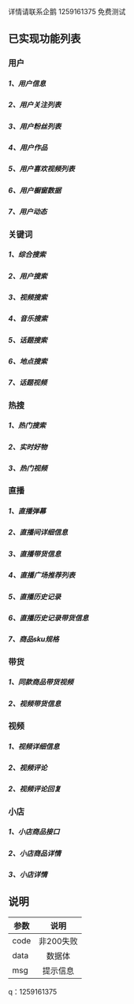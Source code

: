  详情请联系企鹅 1259161375  免费测试
## 已实现功能列表
                              
### 用户
##### 1、用户信息
##### 2、用户关注列表
##### 3、用户粉丝列表
##### 4、用户作品
##### 5、用户喜欢视频列表
##### 6、用户橱窗数据
##### 7、用户动态


### 关键词
##### 1、综合搜索
##### 2、用户搜索
##### 3、视频搜索
##### 4、音乐搜索
##### 5、话题搜索
##### 6、地点搜索
##### 7、话题视频


### 热搜
##### 1、热门搜索
##### 2、实时好物
##### 3、热门视频


### 直播
##### 1、直播弹幕
##### 2、直播间详细信息
##### 3、直播带货信息
##### 4、直播广场推荐列表
##### 5、直播历史记录
##### 6、直播历史记录带货信息
##### 7、商品sku规格

### 带货
##### 1、同款商品带货视频
##### 2、视频带货信息


### 视频
##### 1、视频详细信息
##### 2、视频评论
##### 2、视频评论回复


### 小店
##### 1、小店商品接口
##### 2、小店商品详情
##### 3、小店详情

## 说明
参数|说明|
--|:--:|
code|非200失败|
data|数据体|
msg|提示信息|

q：1259161375


